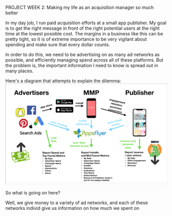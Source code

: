 PROJECT WEEK 2: Making my life as an acquisition manager so much better

In my day job, I run paid acquisition efforts at a small app publisher. My goal is to get the right message in front of the right potential users at the right time at the lowest possible cost. The margins in a business like this can be pretty tight, so it is of extreme importance to be very vigilant about spending and make sure that every dollar counts. 

In order to do this, we need to be advertising on as many ad networks as possible, and efficiently managing spend across all of these platforms. But the problem is, the important information I need to know is spread out in many places.

Here's a diagram that attempts to explain the dilemma:
![Acquisition Managers Dilemma](https://github.com/EfficiencyJunky/UCB_DataBootcamp_Homework_repo/blob/master/13-Project_Week_2/Resources/acquisition_managers_dillemma.png?raw=true)

So what is going on here?

Well, we give money to a variety of ad networks, and each of these networks individ give us information on how much we spent on 

<!--stackedit_data:
eyJoaXN0b3J5IjpbMTA3NTY5NjM2NywtMTA4MDkzODEyOF19
-->